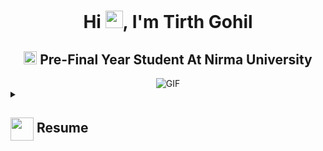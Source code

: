 <h1 align="center">Hi <img src="https://github.com/YourUsername/YourUsername/blob/main/icons/Hi.gif" width="28px"/>, I'm Tirth Gohil</h1>
<h2 align="center">
  <img src="https://komarev.com/ghpvc/?username=Tirth1410&color=dc143c&style=for-the-badge" alt="Profile Views" style="height:21px;">
  Pre-Final Year Student At Nirma University
</h2>
<div align="center">
 <img alt="GIF" src="https://i.giphy.com/media/v1.Y2lkPTc5MGI3NjExZjE4Z2g2MXJrY3h2OG9renYxNXZsbmx1eHpqNHFpcDhtajRhbGJoaCZlcD12MV9pbnRlcm5hbF9naWZfYnlfaWQmY3Q9Zw/RiwPT2pQAXjv3TeHRB/giphy.gif" />
</div>
<details>
 <summary>
    <h2> 
      <img align="center" src="https://github.com/[YourUsername]/[YourUsername]/blob/main/icons/about.png" width="37" /> 
    Resume
    </h2>
</summary>

 <details>
  <summary><h4> <img align="center" src="https://github.com/[YourUsername]/[YourUsername]/blob/main/icons/academics.gif" width="29"/> Academics</h4></summary>
  <span><img src="https://img.shields.io/badge/BTECH-NirmaUniversity-1877F2?style=for-the-badge"></span>
  <span><img src="https://img.shields.io/badge/GPA-[YourGPA]-EFEEE9?style=for-the-badge"></span>
 </details>

 <details>
  <summary><h4> <img align="center" src="https://github.com/[YourUsername]/[YourUsername]/blob/main/icons/experience.gif" width="29"/> Experience</h4></summary>
  - **[Your Role] ** at [Company] | [Duration]
    - [Work Description]
 </details>
</details>
